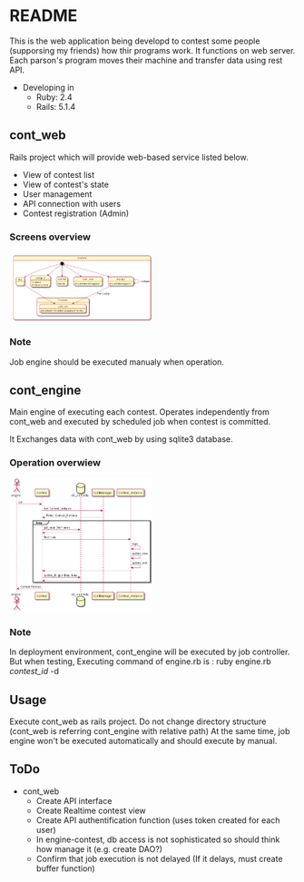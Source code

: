 # README
This is the web application being developd to contest some people (supporsing my friends) how thir programs work.
It functions on web server. Each parson's program moves their machine and transfer data using rest API.

* Developing in 
  - Ruby: 2.4
  - Rails: 5.1.4

## cont_web
Rails project which will provide web-based service listed below.
  - View of contest list
  - View of contest's state
  - User management
  - API connection with users
  - Contest registration (Admin)


### Screens overview
<img src="./doc/uml/screens.png" width=50% height=50%>

### Note
Job engine should be executed manualy when operation.


## cont_engine
Main engine of executing each contest.
Operates independently from cont_web and executed by scheduled job when contest is committed.

It Exchanges data with cont_web by using sqlite3 database.

### Operation overwiew
<img src="./doc/uml/engine.png" width=50% height=50%>

### Note
In deployment environment, cont_engine will be executed by job controller.
But when testing, Executing command of engine.rb is : ruby engine.rb *contest_id* -d

## Usage
Execute cont_web as rails project. Do not change directory structure (cont_web is referring cont_engine with relative path)
At the same time, job engine won't be executed automatically and should execute by manual.

## ToDo
* cont_web
  - Create API interface
  - Create Realtime contest view
  - Create API authentification function (uses token created for each user)
  - In engine-contest, db access is not sophisticated so should think how manage it (e.g. create DAO?)
  - Confirm that job execution is not delayed (If it delays, must create buffer function)
